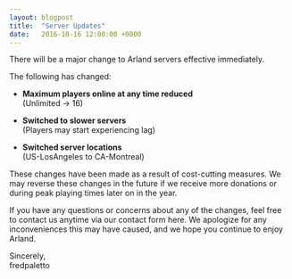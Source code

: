 ```yaml
---
layout: blogpost
title:  "Server Updates"
date:   2016-10-16 12:00:00 +0000
---
```


There will be a major change to Arland servers effective immediately.

The following has changed:

- **Maximum players online at any time reduced**  
    (Unlimited -> 16)

- **Switched to slower servers**  
    (Players may start experiencing lag)

- **Switched server locations**  
    (US-LosAngeles to CA-Montreal)​

These changes have been made as a result of cost-cutting measures. We may reverse these changes in the future if we receive more donations or during peak playing times later on in the year.

If you have any questions or concerns about any of the changes, feel free to contact us anytime via our contact form here. We apologize for any inconveniences this may have caused, and we hope you continue to enjoy Arland.


Sincerely,  
fredpaletto
